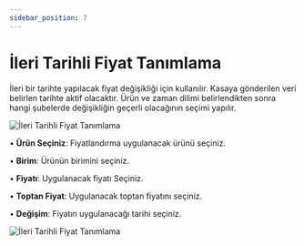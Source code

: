 ```yaml
---
sidebar_position: 7
---
```


# İleri Tarihli Fiyat Tanımlama

İleri bir tarihte yapılacak fiyat değişikliği için kullanılır. Kasaya gönderilen veri belirlen tarihte aktif olacaktır. Ürün ve zaman dilimi belirlendikten sonra hangi şubelerde değişikliğin geçerli olacağının seçimi yapılır.

![İleri Tarihli Fiyat Tanımlama](/img/moduller/ileri-tarihli-fiyat-tanimlama-1.png)

•	**Ürün Seçiniz**: Fiyatlandırma uygulanacak ürünü seçiniz.

•	**Birim**: Ürünün birimini seçiniz.

•	**Fiyatı**: Uygulanacak fiyatı Seçiniz.

•	**Toptan Fiyat**: Uygulanacak toptan fiyatını seçiniz.

•	**Değişim**: Fiyatın uygulanacağı tarihi seçiniz.

![İleri Tarihli Fiyat Tanımlama](/img/moduller/ileri-tarihli-fiyat-tanimlama-2.png)
